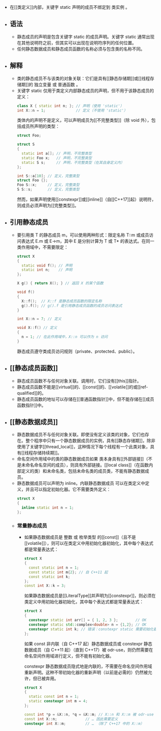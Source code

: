 - 在[[类定义]]内部，关键字 static 声明的成员不绑定到 类实例 。
- ## 语法
	- 静态成员的声明是包含关键字 static 的成员声明。关键字 static 通常出现在其他说明符之前，但其实可以出现在说明符序列的任何位置。
	- 任何静态数据成员和静态成员函数的名称必须与包含类的名称不同。
- ## 解释
	- 类的静态成员不与该类的对象关联：它们是具有[[静态存储期]]或[[线程存储期]]的 独立变量 或 普通函数 。
	- 关键字 static 仅用于类定义内部静态成员的声明，但不用于该静态成员的定义：
	  ```cpp
	  class X { static int n; }; // 声明（使用 'static'）
	  int X::n = 1;              // 定义（不使用 'static'）
	  ```
	  类体内的声明不是定义，可以声明成员为[[不完整类型]]（除 void 外），包括成员所声明的类型：
	  ```cpp
	  struct Foo;
	  
	  struct S
	  {
	    static int a[]; // 声明，不完整类型
	    static Foo x;   // 声明，不完整类型
	    static S s;     // 声明，不完整类型（在其自身定义内）
	  };
	  
	  int S::a[10]; // 定义，完整类型
	  struct Foo {};
	  Foo S::x;     // 定义，完整类型
	  S S::s;       // 定义，完整类型
	  ```
	  然而，如果声明使用[[constexpr]]或[[inline]]（自[[C++17]]起）说明符，则成员必须声明为[[完整类型]]。
- ## 引用静态成员
	- 要引用类 T 的静态成员 m，可以使用两种形式：限定名称 T::m 或成员访问表达式 E.m 或 E->m，其中 E 是分别计算为 T 或 T* 的表达式。在同一类作用域中，不需要限定：
	  ```cpp
	  struct X
	  {
	    static void f(); // 声明
	    static int n;    // 声明
	  };
	  
	  X g() { return X(); } // 返回 X 的某个函数
	  
	  void f()
	  {
	    X::f();  // X::f 是静态成员函数的限定名称
	    g().f(); // g().f 是引用静态成员函数的成员访问表达式
	  }
	  
	  int X::n = 7; // 定义
	  
	  void X::f() // 定义 
	  { 
	    n = 1; // 在此作用域中，X::n 可以作为 n 访问
	  }
	  ```
	  
	  静态成员遵守类成员访问规则（private、protected、public）。
- ## [[静态成员函数]]
	- 静态成员函数不与任何对象关联。调用时，它们没有[[this]]指针。
	- 静态成员函数不能是[[virtual]]的、[[const]]的、[[volatile]]的或[[ref-qualified]]的。
	- 静态成员函数的地址可以存储在[[普通函数指针]]中，但不能存储在[[成员函数指针]]中。
- ## [[静态数据成员]]
	- 静态数据成员不与任何对象关联。即使没有定义该类的对象，它们也存在。整个程序中只有一个静态数据成员的实例，具有[[静态存储期]]，除非使用了关键字[[thread_local]]，这种情况下每个线程有一个此类对象，具有[[线程存储持续期]]。
	- 命名空间作用域中的类的静态数据成员如果 类本身具有[[外部链接]]（不是未命名命名空间的成员），则具有外部链接。[[local class]]（在函数内部定义的类）和未命名类，包括未命名类的成员类，不能有静态数据成员。
	- 静态数据成员可以声明为 inline。内联静态数据成员 可以在类定义中定义，并且可以指定初始化器。它不需要类外定义：
	  ```cpp
	  struct X
	  {
	    inline static int n = 1;
	  };
	  ```
	- ### 常量静态成员
		- 如果静态数据成员是 整数 或 枚举类型 的[[const]]（且不是[[volatile]]），则可以在类定义中用初始化器初始化，其中每个表达式都是常量表达式：
		  ```cpp
		  struct X
		  {
		  	const static int n = 1;
		  	const static int m{2}; // 自 C++11 起
		  	const static int k;
		  };
		  const int X::k = 3;
		  ```
		  如果静态数据成员是[[LiteralType]]并声明为[[constexpr]]，则必须在类定义中用初始化器初始化，其中每个表达式都是常量表达式：
		  ```cpp
		  struct X
		  {
		  	constexpr static int arr[] = { 1, 2, 3 };        // OK
		  	constexpr static std::complex<double> n = {1,2}; // OK
		  	constexpr static int k; // 错误：constexpr static 需要初始化器
		  };
		  ```
		  
		  如果 const 非内联（自 C++17 起）静态数据成员或 constexpr 静态数据成员（自 C++11 起）（直到 C++17）被 odr-use，则仍然需要在命名空间作用域进行定义，但不能有初始化器。
		  
		  constexpr 静态数据成员隐式地是内联的，不需要在命名空间作用域重新声明。这种不带初始化器的重新声明（以前是必需的）仍然被允许，但已被弃用。
		  
		  ```cpp
		  struct X
		  {
		    static const int n = 1;
		    static constexpr int m = 4;
		  };
		  
		  const int *p = &X::n, *q = &X::m; // X::n 和 X::m 被 odr-use
		  const int X::n;             // … 因此需要定义
		  constexpr int X::m;         // … （除了 C++17 中的 X::m）
		  ```